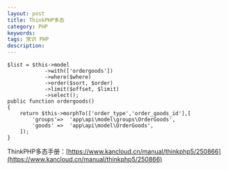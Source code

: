 ```yaml
---
layout: post
title: ThinkPHP多态
category: PHP
keywords: 
tags: 常识 PHP
description: 
---
```


```
$list = $this->model
            ->with(['ordergoods'])
            ->where($where)
            ->order($sort, $order)
            ->limit($offset, $limit)
            ->select();
public function ordergoods()
{
    return $this->morphTo(['order_type','order_goods_id'],[
        'groups'=>  'app\api\model\groups\OrderGoods',
        'goods' =>  'app\api\model\OrderGoods',
    ]);
}
```
ThinkPHP多态手册：[https://www.kancloud.cn/manual/thinkphp5/250866](https://www.kancloud.cn/manual/thinkphp5/250866)